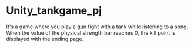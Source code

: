 # Unity_tankgame_pj
It's a game where you play a gun fight with a tank while listening to a song. When the value of the physical strength bar reaches 0, the kill point is displayed with the ending page.
